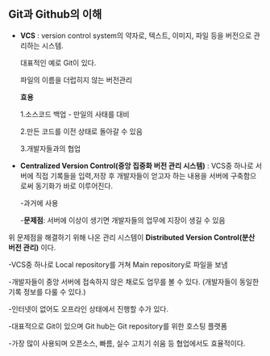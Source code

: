 ## Git과 Github의 이해



- **VCS** : version control system의 약자로, 텍스트, 이미지, 파일 등을 버전으로 관리하는 시스템.

  대표적인 예로 Git이 있다. 

  파일의 이름을 더럽히지 않는 버전관리

  **효용**

  1.소스코드 백업 - 만일의 사태를 대비

  2.만든 코드를 이전 상태로 돌아갈 수 있음

  3.개발자들과의 협업

- **Centralized Version Control(중앙 집중화 버전 관리 시스템)** : VCS중 하나로 서버에 직접 기록들을 입력,저장 후 개발자들이 얻고자 하는 내용을 서버에 구축함으로써 동기화가 바로 이루어진다. 

  -과거에 사용

  -**문제점**: 서버에 이상이 생기면 개발자들의 업무에 지장이 생길 수 있음



위 문제점을 해결하기 위해 나온 관리 시스템이 **Distributed Version Control(분산 버전 관리)** 이다.

-VCS중 하나로 Local repository를 거쳐 Main repository로 파일을 보냄

-개발자들이 중앙 서버에 접속하지 않은 채로도 업무를 볼 수 있다. (개발자들이 동일한 기록 정보를 다룰 수 있다.)

-인터넷이 없어도 오프라인 상태에서 진행할 수가 있다.

 -대표적으로 Git이 있으며 Git hub는 Git repository를 위한 호스팅 플랫폼

-가장 많이 사용되며 오픈소스, 빠름, 실수 고치기 쉬움 등 협업에서도 효율적이다.

